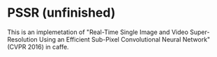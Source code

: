 # PSSR (unfinished)
This is an implemetation of "Real-Time Single Image and Video Super-Resolution Using an Efficient Sub-Pixel Convolutional Neural Network" (CVPR 2016) in caffe.
